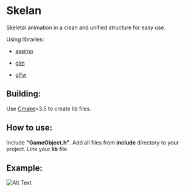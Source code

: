 # Skelan
Skeletal animation in a clean and unified structure for easy use.

Using libraries:

+ [assimp](https://github.com/assimp/assimp)

+ [glm](https://glm.g-truc.net/0.9.9/index.html)

+ [glfw](https://www.glfw.org/)

## Building:

Use [Cmake](https://cmake.org/download/)>3.5 to create lib files.

## How to use:

Include **"GameObject.h"**. Add all files from **include** directory to your project. Link your **lib** file.

## Example:

![Alt Text](https://media.giphy.com/media/SYvUAr66dVr1SHAVAP/giphy.gif)
